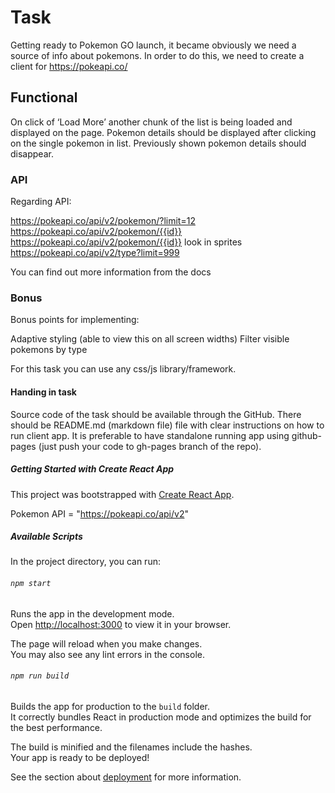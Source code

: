 # Task
Getting ready to Pokemon GO launch, it became obviously we need a source of info about pokemons. In order to do this, we need to create a client for https://pokeapi.co/

## Functional

On click of ‘Load More’ another chunk of the list is being loaded and displayed on the page. Pokemon details should be displayed after clicking on the single pokemon in list. Previously shown pokemon details should disappear.


### API

Regarding API:


https://pokeapi.co/api/v2/pokemon/?limit=12
https://pokeapi.co/api/v2/pokemon/{{id}}
https://pokeapi.co/api/v2/pokemon/{{id}}  look in sprites
https://pokeapi.co/api/v2/type?limit=999

You can find out more information from the docs

### Bonus

Bonus points for implementing:

Adaptive styling (able to view this on all screen widths)
Filter visible pokemons by type

For this task you can use any css/js library/framework.

#### Handing in task
Source code of the task should be available through the GitHub. There should be README.md (markdown file) file with clear instructions on how to run client app. It is preferable to have standalone running app using github-pages (just push your code to gh-pages branch of the repo).


##### Getting Started with Create React App

This project was bootstrapped with [Create React App](https://github.com/facebook/create-react-app).

Pokemon API = "https://pokeapi.co/api/v2"

##### Available Scripts

In the project directory, you can run:

###### `npm start`

Runs the app in the development mode.\
Open [http://localhost:3000](http://localhost:3000) to view it in your browser.

The page will reload when you make changes.\
You may also see any lint errors in the console.

###### `npm run build`

Builds the app for production to the `build` folder.\
It correctly bundles React in production mode and optimizes the build for the best performance.

The build is minified and the filenames include the hashes.\
Your app is ready to be deployed!

See the section about [deployment](https://facebook.github.io/create-react-app/docs/deployment) for more information.

